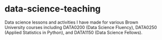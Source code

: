 # data-science-teaching
Data science lessons and activities I have made for various Brown University courses including DATA0200 (Data Science Fluency), DATA0250 (Applied Statistics in Python), and DATA1150 (Data Science Fellows).

